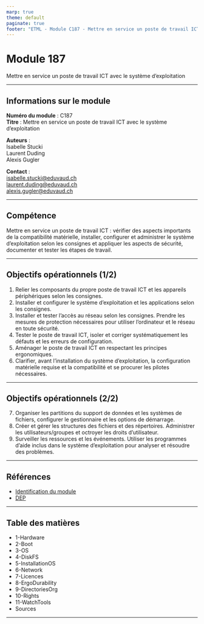 ```yaml
---
marp: true
theme: default
paginate: true
footer: "ETML - Module C187 - Mettre en service un poste de travail ICT"
---
```


<!-- header: "Module 187 - Mettre en service un poste de travail ICT" -->
# Module 187
Mettre en service un poste de travail ICT avec le système d’exploitation

---

## Informations sur le module
**Numéro du module** : C187  
**Titre** : Mettre en service un poste de travail ICT avec le système d’exploitation

**Auteurs** :  
Isabelle Stucki  
Laurent Duding  
Alexis Gugler

**Contact** :  
isabelle.stucki@eduvaud.ch  
laurent.duding@eduvaud.ch  
alexis.gugler@eduvaud.ch

---

## Compétence
Mettre en service un poste de travail ICT : vérifier des aspects importants de la compatibilité matérielle, installer, configurer et administrer le système d’exploitation selon les consignes et appliquer les aspects de sécurité, documenter et tester les étapes de travail.

---

## Objectifs opérationnels (1/2)
1. Relier les composants du propre poste de travail ICT et les appareils périphériques selon les consignes.
2. Installer et configurer le système d’exploitation et les applications selon les consignes.
3. Installer et tester l’accès au réseau selon les consignes. Prendre les mesures de protection nécessaires pour utiliser l’ordinateur et le réseau en toute sécurité.
4. Tester le poste de travail ICT, isoler et corriger systématiquement les défauts et les erreurs de configuration.
5. Aménager le poste de travail ICT en respectant les principes ergonomiques.
6. Clarifier, avant l’installation du système d’exploitation, la configuration matérielle requise et la compatibilité et se procurer les pilotes nécessaires.

---

## Objectifs opérationnels (2/2)
7. Organiser les partitions du support de données et les systèmes de fichiers, configurer le gestionnaire et les options de démarrage.
8. Créer et gérer les structures des fichiers et des répertoires. Administrer les utilisateurs/groupes et octroyer les droits d’utilisateur.
9. Surveiller les ressources et les événements. Utiliser les programmes d’aide inclus dans le système d’exploitation pour analyser et résoudre des problèmes.

---

## Références
* [Identification du module](Documents/ID_Module_187.pdf)
* [DEP](Documents/DEP_Module_187.pdf)

---

## Table des matières
- 1-Hardware
- 2-Boot
- 3-OS
- 4-DiskFS
- 5-InstallationOS
- 6-Network
- 7-Licences
- 8-ErgoDurability
- 9-DirectoriesOrg
- 10-Rights
- 11-WatchTools
- Sources

---
